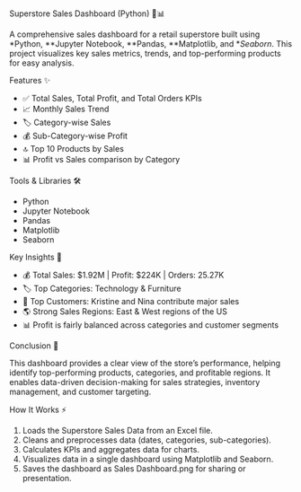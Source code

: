 Superstore Sales Dashboard (Python) 🛒📊 

A comprehensive sales dashboard for a retail superstore built using *Python, **Jupyter Notebook, **Pandas, **Matplotlib, and **Seaborn*. This project visualizes key sales metrics,                                       trends, and top-performing products for easy analysis.

 Features ✨

- ✅ Total Sales, Total Profit, and Total Orders KPIs  
- 📈 Monthly Sales Trend  
- 🏷️ Category-wise Sales  
- 💰 Sub-Category-wise Profit  
- 🔝 Top 10 Products by Sales  
- 📊 Profit vs Sales comparison by Category  

Tools & Libraries 🛠️

- Python  
- Jupyter Notebook  
- Pandas  
- Matplotlib  
- Seaborn  

Key Insights 📌

- 💰 Total Sales: $1.92M | Profit: $224K | Orders: 25.27K  
- 🏷️ Top Categories: Technology & Furniture  
- 👥 Top Customers: Kristine and Nina contribute major sales  
- 🌎 Strong Sales Regions: East & West regions of the US  
- 📊 Profit is fairly balanced across categories and customer segments  


Conclusion 📝

This dashboard provides a clear view of the store’s performance, helping identify top-performing products, categories, and profitable regions.                                                                                 It enables data-driven decision-making for sales strategies, inventory management, and customer targeting.  

How It Works ⚡

1. Loads the Superstore Sales Data from an Excel file.  
2. Cleans and preprocesses data (dates, categories, sub-categories).  
3. Calculates KPIs and aggregates data for charts.  
4. Visualizes data in a single dashboard using Matplotlib and Seaborn.  
5. Saves the dashboard as Sales Dashboard.png for sharing or presentation.  

